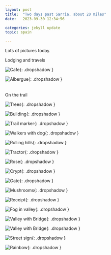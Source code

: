 ```yaml
---
layout: post
title:  "Two days past Sarria, about 20 miles"
date:   2023-09-30 12:34:56

categories: jekyll update
topic: spain

---
```


Lots of pictures today.

Lodging and travels

![Cafe](/images/spain/2023-09-30/first/image0.jpeg){: .dropshadow }

![Albergue](/images/spain/2023-09-30/first/image1.jpeg){: .dropshadow }
<br><br><br>
On the trail

![Trees](/images/spain/2023-09-30/first/image2.jpeg){: .dropshadow }

![Building](/images/spain/2023-09-30/first/image3.jpeg){: .dropshadow }

![Trail marker](/images/spain/2023-09-30/first/image4.jpeg){: .dropshadow }

![Walkers with dog](/images/spain/2023-09-30/first/image5.jpeg){: .dropshadow }

![Rolling hills](/images/spain/2023-09-30/first/image6.jpeg){: .dropshadow }

![Tractor](/images/spain/2023-09-30/second/image0.jpeg){: .dropshadow }

![Rose](/images/spain/2023-09-30/second/image1.jpeg){: .dropshadow }

![Crypt](/images/spain/2023-09-30/second/image2.jpeg){: .dropshadow }

![Gate](/images/spain/2023-09-30/second/image3.jpeg){: .dropshadow }

![Mushrooms](/images/spain/2023-09-30/second/image4.jpeg){: .dropshadow }

![Receipt](/images/spain/2023-09-30/second/image5.jpeg){: .dropshadow }

![Fog in valley](/images/spain/2023-09-30/second/image6.jpeg){: .dropshadow }

![Valley with Bridge](/images/spain/2023-09-30/third/image0.jpeg){: .dropshadow }

![Valley with Bridge](/images/spain/2023-09-30/third/image1.jpeg){: .dropshadow }

![Street sign](/images/spain/2023-09-30/third/image2.jpeg){: .dropshadow }

![Rainbow](/images/spain/2023-09-30/third/image3.jpeg){: .dropshadow }